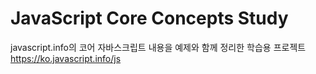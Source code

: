 # JavaScript Core Concepts Study
javascript.info의 코어 자바스크립트 내용을 예제와 함께 정리한 학습용 프로젝트
https://ko.javascript.info/js